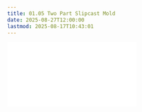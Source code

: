 ```yaml
---
title: 01.05 Two Part Slipcast Mold
date: 2025-08-27T12:00:00
lastmod: 2025-08-17T10:43:01
---
```


![Link to included file content](../../../../making/two-part-slip-cast-mold.md)
